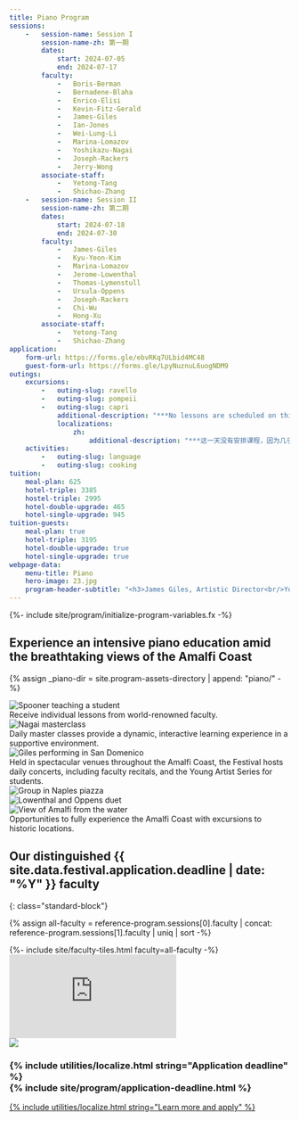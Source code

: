 ```yaml
---
title: Piano Program
sessions:
    -   session-name: Session I
        session-name-zh: 第一期
        dates:
            start: 2024-07-05
            end: 2024-07-17
        faculty:
            -   Boris-Berman
            -   Bernadene-Blaha
            -   Enrico-Elisi
            -   Kevin-Fitz-Gerald
            -   James-Giles
            -   Ian-Jones
            -   Wei-Lung-Li
            -   Marina-Lomazov
            -   Yoshikazu-Nagai
            -   Joseph-Rackers
            -   Jerry-Wong
        associate-staff:
            -   Yetong-Tang
            -   Shichao-Zhang
    -   session-name: Session II
        session-name-zh: 第二期
        dates:
            start: 2024-07-18
            end: 2024-07-30
        faculty:
            -   James-Giles
            -   Kyu-Yeon-Kim
            -   Marina-Lomazov
            -   Jerome-Lowenthal
            -   Thomas-Lymenstull
            -   Ursula-Oppens
            -   Joseph-Rackers
            -   Chi-Wu
            -   Hong-Xu
        associate-staff:
            -   Yetong-Tang
            -   Shichao-Zhang
application:
    form-url: https://forms.gle/ebvRKq7ULbid4MC48
    guest-form-url: https://forms.gle/LpyNuznuL6uogNDM9
outings:
    excursions:
        -   outing-slug: ravello
        -   outing-slug: pompeii
        -   outing-slug: capri
            additional-description: "***No lessons are scheduled on this day because almost all students take this trip.***"
            localizations:
                zh:
                    additional-description: "***这一天没有安排课程，因为几乎所有学生都会参加这次旅行。***"
    activities:
        -   outing-slug: language
        -   outing-slug: cooking
tuition:
    meal-plan: 625
    hotel-triple: 3385
    hostel-triple: 2995
    hotel-double-upgrade: 465
    hotel-single-upgrade: 945
tuition-guests:
    meal-plan: true
    hotel-triple: 3195
    hotel-double-upgrade: true
    hotel-single-upgrade: true
webpage-data:
    menu-title: Piano
    hero-image: 23.jpg
    program-header-subtitle: "<h3>James Giles, Artistic Director<br/>Yoshikazu Nagai, Faculty Chair</h3>"
---
```

{%- include site/program/initialize-program-variables.fx -%}

<section id="splash" class="proto">
<div class="standard-block" markdown="1">

## Experience an intensive piano education amid the breathtaking views of the Amalfi Coast

{% assign _piano-dir = site.program-assets-directory | append: "piano/" -%}
<div class="image-copy">
<div class="image">
<img src="{{ _piano-dir | append: "spooner.jpg" | relative_url }}" alt="Spooner teaching a student" />
</div>
<div class="copy">
    Receive individual lessons from world-renowned faculty.
</div>
</div>

<div class="image-copy right">
<div class="image">
<img src="{{ _piano-dir | append: "IMG_1398_edited.jpg" | relative_url }}" alt="Nagai masterclass" />
</div>
<div class="copy">
    Daily master classes provide a dynamic, interactive learning experience in a supportive environment.
</div>
</div>

<div class="image-copy">
<div class="image">
<img src="{{ _piano-dir | append: "giles-san-domenico.jpg" | relative_url }}" alt="Giles performing in San Domenico" />
</div>
<div class="copy">
Held in spectacular venues throughout the Amalfi Coast, the Festival hosts daily concerts, including faculty recitals, and the Young Artist Series for students.
</div>
</div>

<div class="image-copy right">
<div class="image">
<img src="{{ _piano-dir | append: "group-naples-piazza-2023.jpg" | relative_url }}" alt="Group in Naples piazza" />
</div>
<div class="image">
<img src="{{ _piano-dir | append: "lowenthal-oppens.jpg" | relative_url }}" alt="Lowenthal and Oppens duet" />
</div>
</div>

<div class="image-copy row">
<div class="image">
<img src="{{ _piano-dir | append: "amalfi-from-water.JPG" | relative_url }}" alt="View of Amalfi from the water" />
</div>
<div class="copy">
Opportunities to fully experience the Amalfi Coast with excursions to historic locations.
</div>
</div>

</div>
</section>

<section id="faculty" markdown="1">

## Our distinguished {{ site.data.festival.application.deadline | date: "%Y" }} faculty
{: class="standard-block"}

{% assign all-faculty = reference-program.sessions[0].faculty | concat: reference-program.sessions[1].faculty | uniq | sort -%}
<div class="standard-block tiles front-of-brochure">
{%- include site/faculty-tiles.html faculty=all-faculty -%}
</div>
</section>

<section id="video">
    <iframe src="https://www.youtube.com/embed/bP4LVZUGYYs?modestbranding=1" frameborder="0" allow="picture-in-picture" allowfullscreen></iframe>
</section>

<section id="learn" class="background-image-container parallax">
<img src="{{ site.program-assets-directory | append: 'piano/collage.jpg' | relative_url }}" />
<h3><span class="label">{% include utilities/localize.html string="Application deadline" %}</span><br/>{% include site/program/application-deadline.html %}</h3>
<a class="apply button" href="{{ apply-url }}">{% include utilities/localize.html string="Learn more and apply" %}</a>
</section>


